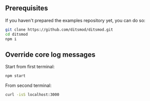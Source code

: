 ## Prerequisites

If you haven't prepared the examples repository yet, you can do so:

```bash
git clone https://github.com/ditsmod/ditsmod.git
cd ditsmod
npm i
```

## Override core log messages

Start from first terminal:

```bash
npm start
```

From second terminal:

```bash
curl -isS localhost:3000
```
